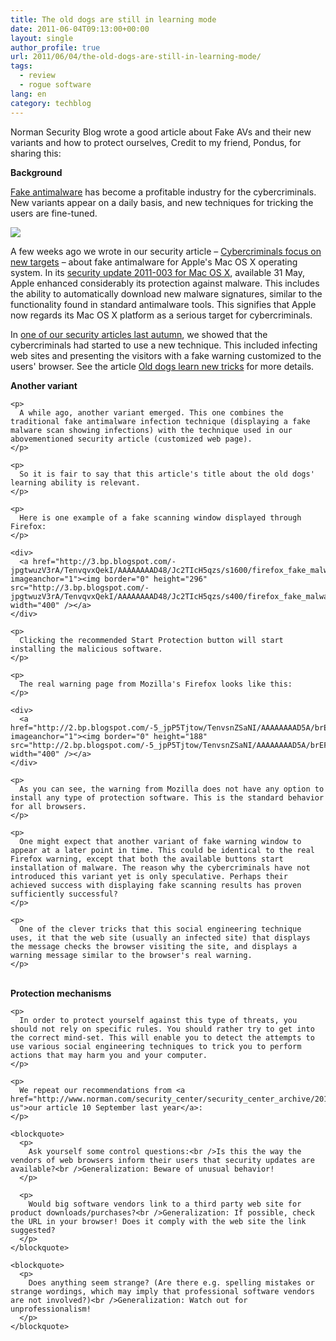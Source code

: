 ```yaml
---
title: The old dogs are still in learning mode
date: 2011-06-04T09:13:00+00:00
layout: single
author_profile: true
url: 2011/06/04/the-old-dogs-are-still-in-learning-mode/
tags:
  - review
  - rogue software
lang: en
category: techblog
---
```

<div dir="ltr" trbidi="on">
  Norman Security Blog wrote a good article about Fake AVs and their new variants and how to protect ourselves, Credit to my friend, Pondus, for sharing this:</p> 
  
  <p>
    <span><b>Background</b></span>
  </p>
  
  <p>
    <a href="http://www.norman.com/security_center/virus_description_archive/80133/">Fake antimalware</a> has become a profitable industry for the cybercriminals. New variants appear on a daily basis, and new techniques for tricking the users are fine-tuned.
  </p>
  
  <div>
    <a href="http://4.bp.blogspot.com/-b_fSQydqQ2A/Tenu0hP-AuI/AAAAAAAAD44/M3kt6nwagAY/s1600/dog_laptop-1_None.medium.png" imageanchor="1"><img border="0" src="http://4.bp.blogspot.com/-b_fSQydqQ2A/Tenu0hP-AuI/AAAAAAAAD44/M3kt6nwagAY/s1600/dog_laptop-1_None.medium.png" /></a>
  </div>
  
  <p>
    A few weeks ago we wrote in our security article &#8211; <a href="http://www.norman.com/security_center/security_center_archive/2011/cybercriminals_focus_on_new_targets/en-us">Cybercriminals focus on new targets</a> &#8211; about fake antimalware for Apple's Mac OS X operating system. In its <a href="http://support.apple.com/kb/HT4657">security update 2011-003 for Mac OS X</a>, available 31 May, Apple enhanced considerably its protection against malware. This includes the ability to automatically download new malware signatures, similar to the functionality found in standard antimalware tools. This signifies that Apple now regards its Mac OS X platform as a serious target for cybercriminals.
  </p>
  
  <p>
    In <a href="http://www.norman.com/security_center/security_center_archive/2010/91940/en-us">one of our security articles last autumn</a>, we showed that the cybercriminals had started to use a new technique. This included infecting web sites and presenting the visitors with a fake warning customized to the users' browser. See the article <a href="http://www.norman.com/security_center/security_center_archive/2010/91940/en-us">Old dogs learn new tricks</a> for more details.
  </p>
  
  <div>
    <span><b>Another variant</b></span></p> 
    
    <p>
      A while ago, another variant emerged. This one combines the traditional fake antimalware infection technique (displaying a fake malware scan showing infections) with the technique used in our abovementioned security article (customized web page).
    </p>
    
    <p>
      So it is fair to say that this article's title about the old dogs' learning ability is relevant.
    </p>
    
    <p>
      Here is one example of a fake scanning window displayed through Firefox:
    </p>
    
    <div>
      <a href="http://3.bp.blogspot.com/-jpgtwuzV3rA/TenvqvxQekI/AAAAAAAAD48/Jc2TIcH5qzs/s1600/firefox_fake_malware_alert_None.large.png" imageanchor="1"><img border="0" height="296" src="http://3.bp.blogspot.com/-jpgtwuzV3rA/TenvqvxQekI/AAAAAAAAD48/Jc2TIcH5qzs/s400/firefox_fake_malware_alert_None.large.png" width="400" /></a>
    </div>
    
    <p>
      Clicking the recommended Start Protection button will start installing the malicious software.
    </p>
    
    <p>
      The real warning page from Mozilla's Firefox looks like this:
    </p>
    
    <div>
      <a href="http://2.bp.blogspot.com/-5_jpP5Tjtow/TenvsnZSaNI/AAAAAAAAD5A/brEFAtagmxY/s1600/firefox_standard_alert_None.large.png" imageanchor="1"><img border="0" height="188" src="http://2.bp.blogspot.com/-5_jpP5Tjtow/TenvsnZSaNI/AAAAAAAAD5A/brEFAtagmxY/s400/firefox_standard_alert_None.large.png" width="400" /></a>
    </div>
    
    <p>
      As you can see, the warning from Mozilla does not have any option to install any type of protection software. This is the standard behavior for all browsers.
    </p>
    
    <p>
      One might expect that another variant of fake warning window to appear at a later point in time. This could be identical to the real Firefox warning, except that both the available buttons start installation of malware. The reason why the cybercriminals have not introduced this variant yet is only speculative. Perhaps their achieved success with displaying fake scanning results has proven sufficiently successful?
    </p>
    
    <p>
      One of the clever tricks that this social engineering technique uses, it that the web site (usually an infected site) that displays the message checks the browser visiting the site, and displays a warning message similar to the browser's real warning.
    </p>
  </div>
  
  <div>
    <br /><span><b>Protection mechanisms</b></span></p> 
    
    <p>
      In order to protect yourself against this type of threats, you should not rely on specific rules. You should rather try to get into the correct mind-set. This will enable you to detect the attempts to use various social engineering techniques to trick you to perform actions that may harm you and your computer.
    </p>
    
    <p>
      We repeat our recommendations from <a href="http://www.norman.com/security_center/security_center_archive/2011/cybercriminals_focus_on_new_targets/en-us">our article 10 September last year</a>:
    </p>
    
    <blockquote>
      <p>
        Ask yourself some control questions:<br />Is this the way the vendors of web browsers inform their users that security updates are available?<br />Generalization: Beware of unusual behavior!
      </p>
      
      <p>
        Would big software vendors link to a third party web site for product downloads/purchases?<br />Generalization: If possible, check the URL in your browser! Does it comply with the web site the link suggested? 
      </p>
    </blockquote>
    
    <blockquote>
      <p>
        Does anything seem strange? (Are there e.g. spelling mistakes or strange wordings, which may imply that professional software vendors are not involved?)<br />Generalization: Watch out for unprofessionalism!
      </p>
    </blockquote>
  </div>
</div>